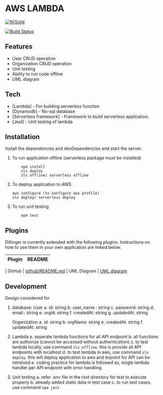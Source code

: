 # AWS LAMBDA

[![N|Solid](https://cldup.com/dTxpPi9lDf.thumb.png)](https://nodesource.com/products/nsolid)

[![Build Status](https://travis-ci.org/joemccann/dillinger.svg?branch=master)](https://travis-ci.org/joemccann/dillinger)

## Features

- User CRUD operation
- Organization CRUD operation
- Unit testing
- Ability to run code offline
- UML diagram

## Tech

- [Lambda] - For building serverless function
- [Dynamodb] - No-sql database
- [Serverless framework] - Framework to build serverless application.
- [Jest] - Unit testing of lambda

## Installation

Install the dependencies and devDependencies and start the server.

1. To run application offline (serverless package must be installed)

   ```
       npm install
       sls deploy
       sls offline/ serverless offline
   ```

2. To deploy application to AWS
   ```
   aws configure (to configure aws profile)
   sls deploy/ serverless deploy
   ```
3. To run unit testing
   ```
       npm test
   ```

## Plugins

Dillinger is currently extended with the following plugins.
Instructions on how to use them in your own application are linked below.

| Plugin | README |
| ------ | ------ |

| GitHub | [github/README.md](https://github.com/Kajal18/aws-lambda-unit-testing/blob/master/README.md)
| UML Diagram | [UML diagram](https://drive.google.com/file/d/1T_OD-Xu92wYU2lzTP5JuhscmLEOGic9V/view?usp=sharing)

## Development

Design considered for

1. database:
   User
      a. id: string
      b. user_name : string
      c. password: string
      d. email : string
      e. orgId: string
      f. createdAt: string
      g. updatedAt: string
      
   Organization
      a. id: string
      b. orgName: string
      e. createdAt: string
      f. updatedAt: string

2. Lambda
   a. seperate lambda functions for all API endpoint
   b. all functions are authorize (cannot be accessed without authentication)
   c. to test lambda locally, use command `sls offline`. this is provide all API endpoints with localhost
   d. to test lambda in aws, use command `sls deploy`. this will deploy application to aws and enpoint for API can be retreived
   e. coding practice for lambda is followed as, single lambda handler per API endpoint with error handling.

3. Unit testing
   a. refer .env file in the root directory for test to execute properly
   b. already added static data in test case
   c. to run test cases, use command `npm jest`
